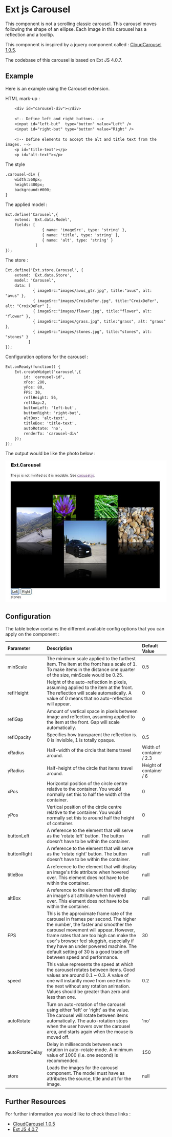 Ext js Carousel
===============
This component is not a scrolling classic carousel. This carousel moves following the shape of an ellipse.
Each Image in this carousel has a reflection and a tooltip.

This component is inspired by a jquery component called : [CloudCarousel 1.0.5](http://www.professorcloud.com).

The codebase of this carousel is based on Ext JS 4.0.7. 

Example
-------
Here is an example using the Carousel extension.

HTML mark-up :

```
    <div id="carousel-div"></div>
	
	<!-- Define left and right buttons. -->
	<input id="left-but"  type="button" value="Left" />
	<input id="right-but" type="button" value="Right" />

	<!-- Define elements to accept the alt and title text from the images. -->
	<p id="title-text"></p>
	<p id="alt-text"></p>
```

The style
```
.carousel-div {
    width:560px; 
    height:400px; 
    background:#000; 
}
```

The applied model :
```
Ext.define('Carousel',{ 
    extend: 'Ext.data.Model',
    fields: [ 
                { name: 'imageSrc', type: 'string' },
                { name: 'title', type: 'string' },
                { name: 'alt', type: 'string' }
             ] 
});
```

The store :
```
Ext.define('Ext.store.Carousel', { 
    extend: 'Ext.data.Store',
    model: 'Carousel', 
    data: [
            { imageSrc:"images/avus_gtr.jpg", title:"avus", alt: "avus" },
            { imageSrc:"images/CroixDeFer.jpg", title:"CroixDeFer", alt: "CroixDeFer" },
            { imageSrc:"images/flower.jpg", title:"flower", alt: "flower" },
            { imageSrc:"images/grass.jpg", title:"grass", alt: "grass" },
            { imageSrc:"images/stones.jpg", title:"stones", alt: "stones" } 
          ] 
});
```

Configuration options for the carousel :
```
Ext.onReady(function() { 
    Ext.createWidget('carousel',{ 
        id: 'carousel-id', 
        xPos: 280, 
        yPos: 80, 
        FPS: 30, 
        reflHeight: 56, 
        reflGap:2, 
        buttonLeft: 'left-but', 
        buttonRight: 'right-but', 
        altBox: 'alt-text', 
        titleBox: 'title-text', 
        autoRotate: 'no', 
        renderTo: 'carousel-div' 
    }); 
});
```

The output would be like the photo below :

<img class="img-responsive" src="doc/carousel.jpg" />

Configuration
-------------

The table below contains the different available config options that you can apply on the component :

|Parameter|Description|Default Value| 
|:------------|:--------------|:----------------| 
|minScale |The minimum scale applied to the furthest item. The item at the front has a scale of 1. To make items in the distance one quarter of the size, minScale would be 0.25.|0.5 | 
|reflHeight |Height of the auto-reflection in pixels, assuming applied to the item at the front. The reflection will scale automatically. A value of 0 means that no auto-reflection will appear.|0 | 
|reflGap |Amount of vertical space in pixels between image and reflection, assuming applied to the item at the front. Gap will scale automatically.|0 | 
|reflOpacity |Specifies how transparent the reflection is. 0 is invisible, 1 is totally opaque.|0.5 | 
|xRadius |Half-width of the circle that items travel around.|Width of container / 2.3| 
|yRadius |Half-height of the circle that items travel around.|Height of container / 6| 
|xPos |Horizontal position of the circle centre relative to the container. You would normally set this to half the width of the container.|0 | 
|yPos |Vertical position of the circle centre relative to the container. You would normally set this to around half the height of container.|0 | 
|buttonLeft |A reference to the element that will serve as the 'rotate left' button. The button doesn't have to be within the container.|null | 
|buttonRight |A reference to the element that will serve as the 'rotate right' button. The button doesn't have to be within the container.|null | 
|titleBox |A reference to the element that will display an image's title attribute when hovered over. This element does not have to be within the container.|null | 
|altBox |A reference to the element that will display an image's alt attribute when hovered over. This element does not have to be within the container.|null | 
|FPS |This is the approximate frame rate of the carousel in frames per second. The higher the number, the faster and smoother the carousel movement will appear. However, frame rates that are too high can make the user's browser feel sluggish, especially if they have an under powered machine. The default setting of 30 is a good trade off between speed and performance.|30 | 
|speed |This value represents the speed at which the carousel rotates between items. Good values are around 0.1 ~ 0.3. A value of one will instantly move from one item to the next without any rotation animation. Values should be greater than zero and less than one.|0.2 | 
|autoRotate |Turn on auto-rotation of the carousel using either 'left' or 'right' as the value. The carousel will rotate between items automatically. The auto-rotation stops when the user hovers over the carousel area, and starts again when the mouse is moved off.|'no' | 
|autoRotateDelay|Delay in milliseconds between each rotation in auto-rotate mode. A minimum value of 1000 (i.e. one second) is recommended.|150 | 
|store |Loads the images for the carousel component. The model must have as attributes the source, title and alt for the image.|null |

Further Resources
-----------------
For further information you would like to check these links :

* [CloudCarousel 1.0.5](http://www.professorcloud.com/mainsite/carousel.htm)
* [Ext JS 4.0.7](http://docs.sencha.com/extjs/4.0.7/#!/api/Ext)